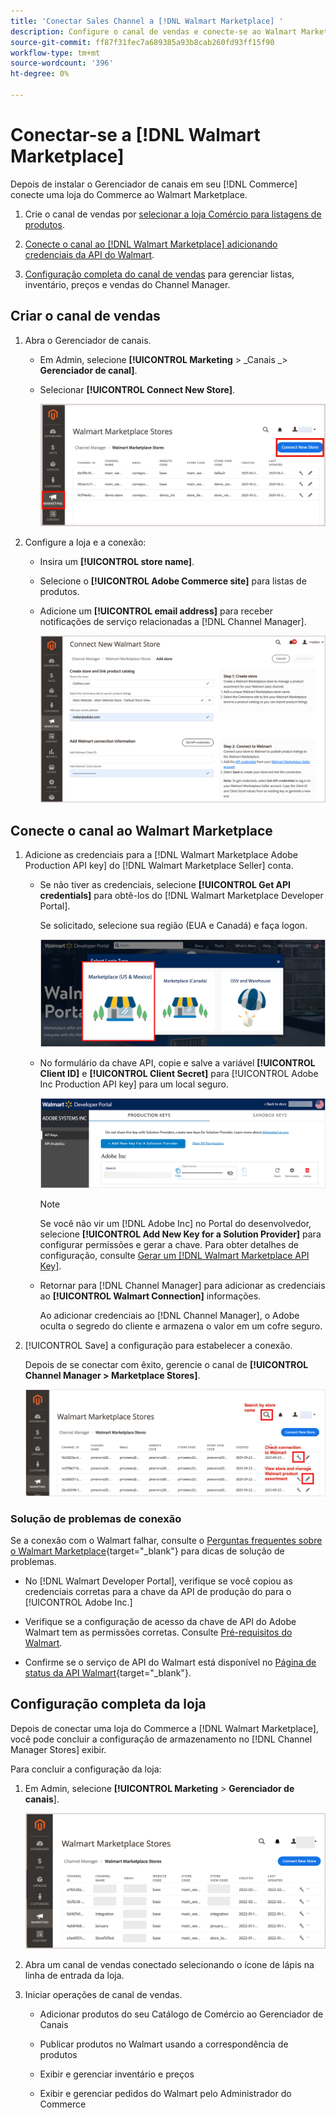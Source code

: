 ```yaml
---
title: 'Conectar Sales Channel a [!DNL Walmart Marketplace] '
description: Configure o canal de vendas e conecte-se ao Walmart Marketplace.
source-git-commit: ff87f31fec7a689385a93b8cab260fd93ff15f90
workflow-type: tm+mt
source-wordcount: '396'
ht-degree: 0%

---
```


# Conectar-se a [!DNL Walmart Marketplace]

Depois de instalar o Gerenciador de canais em seu [!DNL Commerce] conecte uma loja do Commerce ao Walmart Marketplace.

1. Crie o canal de vendas por [selecionar a loja Comércio para listagens de produtos](#select-the-commerce-store-for-the-sales-channel).

1. [Conecte o canal ao [!DNL Walmart Marketplace] adicionando credenciais da API do Walmart](#connect-the-channel-to-walmart-marketplace).

1. [Configuração completa do canal de vendas](#complete-store-setup) para gerenciar listas, inventário, preços e vendas do Channel Manager.

## Criar o canal de vendas

1. Abra o Gerenciador de canais.

   - Em Admin, selecione **[!UICONTROL Marketing** > _Canais _> **Gerenciador de canal]**.

   - Selecionar **[!UICONTROL Connect New Store]**.

      ![Conexão da loja do Commerce ao [!DNL Walmart Marketplace] from [!DNL Channel Manager]](assets/connect-commerce-store-to-marketplace.png)


1. Configure a loja e a conexão:

   - Insira um **[!UICONTROL store name]**.

   - Selecione o **[!UICONTROL Adobe Commerce site]** para listas de produtos.

   - Adicione um **[!UICONTROL email address]** para receber notificações de serviço relacionadas a [!DNL Channel Manager].

      ![Configurar a conexão entre o Commerce e o [!DNL Walmart Marketplace] from [!DNL Channel Manager]](assets/configure-commerce-to-marketplace-connection.png)


## Conecte o canal ao Walmart Marketplace

1. Adicione as credenciais para a [!DNL Walmart Marketplace Adobe Production API key] do [!DNL Walmart Marketplace Seller] conta.

   - Se não tiver as credenciais, selecione **[!UICONTROL Get API credentials]** para obtê-los do [!DNL Walmart Marketplace Developer Portal].

      Se solicitado, selecione sua região (EUA e Canadá) e faça logon.

      ![[!DNL Walmart Marketplace] logon da conta](assets/walmart-marketplace-login-page.png)

   - No formulário da chave API, copie e salve a variável **[!UICONTROL Client ID]** e **[!UICONTROL Client Secret]** para [!UICONTROL Adobe Inc Production API key] para um local seguro.

      ![[!DNL Walmart Marketplace API key] página de configuração](assets/walmart-api-key-management-form.png)

      >[!NOTE]
      >
      >Se você não vir um [!DNL Adobe Inc] no Portal do desenvolvedor, selecione **[!UICONTROL Add New Key for a Solution Provider]** para configurar permissões e gerar a chave. Para obter detalhes de configuração, consulte [Gerar um [!DNL Walmart Marketplace API Key]](overview.md#generate-a-walmart-marketplace-api-key).

   - Retornar para [!DNL Channel Manager] para adicionar as credenciais ao **[!UICONTROL Walmart Connection]** informações.

      Ao adicionar credenciais ao [!DNL Channel Manager], o Adobe oculta o segredo do cliente e armazena o valor em um cofre seguro.

1. [!UICONTROL Save] a configuração para estabelecer a conexão.

   Depois de se conectar com êxito, gerencie o canal de **[!UICONTROL Channel Manager > Marketplace Stores]**.

   ![[!DNL Walmart Marketplace API key] página de configuração](assets/manage-connected-stores.png)


### Solução de problemas de conexão

Se a conexão com o Walmart falhar, consulte o [Perguntas frequentes sobre o Walmart Marketplace](https://developer.walmart.com/faq/us/faq-auth/){target=&quot;_blank&quot;} para dicas de solução de problemas.

- No [!DNL Walmart Developer Portal], verifique se você copiou as credenciais corretas para a chave da API de produção do para o [!UICONTROL Adobe Inc.]

- Verifique se a configuração de acesso da chave de API do Adobe Walmart tem as permissões corretas. Consulte [Pré-requisitos do Walmart](overview.md#walmart-prerequisites).

- Confirme se o serviço de API do Walmart está disponível no [Página de status da API Walmart](https://developer.walmart.com/us/whats-new/new-api-status-information-now-available/){target=&quot;_blank&quot;}.


## Configuração completa da loja

Depois de conectar uma loja do Commerce a [!DNL Walmart Marketplace], você pode concluir a configuração de armazenamento no [!DNL Channel Manager Stores] exibir.

Para concluir a configuração da loja:

1. Em Admin, selecione **[!UICONTROL Marketing** > **Gerenciador de canais**].

   ![[!DNL Walmart Marketplace API key] página de configuração](assets/connect-commerce-store-config.png)

1. Abra um canal de vendas conectado selecionando o ícone de lápis na linha de entrada da loja.

1. Iniciar operações de canal de vendas.

   - Adicionar produtos do seu Catálogo de Comércio ao Gerenciador de Canais

   - Publicar produtos no Walmart usando a correspondência de produtos

   - Exibir e gerenciar inventário e preços

   - Exibir e gerenciar pedidos do Walmart pelo Administrador do Commerce
